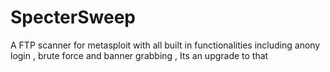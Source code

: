 # SpecterSweep
A FTP scanner for metasploit with all built in functionalities including anony login , brute force and banner grabbing , Its an upgrade to that
